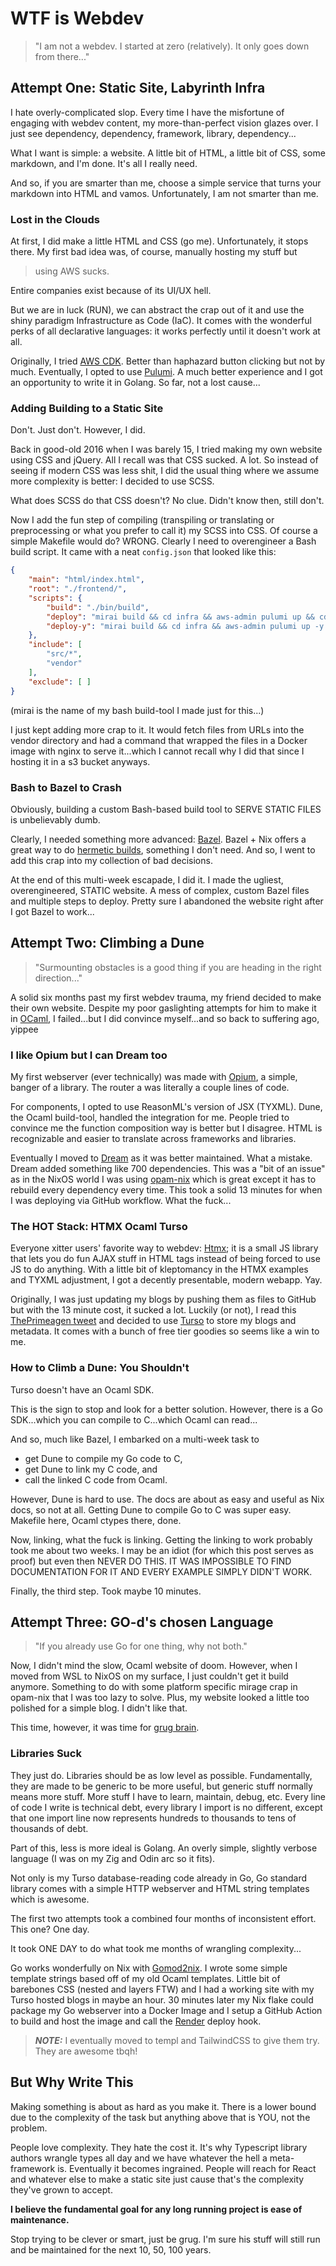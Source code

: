 # WTF is Webdev

> "I am not a webdev. I started at zero (relatively). It only goes down from there..."

## Attempt One: Static Site, Labyrinth Infra

I hate overly-complicated slop. Every time I have the misfortune of engaging with
webdev content, my more-than-perfect vision glazes over. I just see dependency, 
dependency, framework, library, dependency...

What I want is simple: a website. A little bit of HTML, a little bit of CSS, 
some markdown, and I'm done. It's all I really need. 

And so, if you are smarter than me, choose a simple service that turns your 
markdown into HTML and vamos. Unfortunately, I am not smarter than me.

### Lost in the Clouds

At first, I did make a little HTML and CSS (go me). Unfortunately, it stops 
there. My first bad idea was, of course, manually hosting my stuff but

> using AWS sucks. 

Entire companies exist because of its UI/UX hell. 

But we are in luck (RUN), we can abstract the crap out of it and use the shiny 
paradigm Infrastructure as Code (IaC). It comes with the wonderful perks of 
all declarative languages: it works perfectly until it doesn't work at all.

Originally, I tried [AWS CDK](https://aws.amazon.com/cdk/). Better than 
haphazard button clicking but not by much. Eventually, I opted to use [Pulumi](https://www.pulumi.com/). 
A much better experience and I got an opportunity to write it in Golang. So far,
not a lost cause...

### Adding Building to a Static Site

Don't. Just don't. However, I did.

Back in good-old 2016 when I was barely 15, I tried making my own website using 
CSS and jQuery. All I recall was that CSS sucked. A lot. So instead of seeing if 
modern CSS was less shit, I did the usual thing where we assume more complexity 
is better: I decided to use SCSS. 

What does SCSS do that CSS doesn't? No clue. Didn't know then, still don't.

Now I add the fun step of compiling (transpiling or translating or preprocessing 
or what you prefer to call it) my SCSS into CSS. Of course a simple Makefile 
would do? WRONG. Clearly I need to overengineer a Bash build script. It came 
with a neat `config.json` that looked like this:

```json
{
    "main": "html/index.html",
    "root": "./frontend/",
    "scripts": {
        "build": "./bin/build",
        "deploy": "mirai build && cd infra && aws-admin pulumi up && cd ..",
        "deploy-y": "mirai build && cd infra && aws-admin pulumi up -y && cd .."
    },
    "include": [
        "src/*",
        "vendor"
    ],
    "exclude": [ ]
}
```

(mirai is the name of my bash build-tool I made just for this...)

I just kept adding more crap to it. It would fetch files from URLs into the
vendor directory and had a command that wrapped the files in a Docker image with 
nginx to serve it...which I cannot recall why I did that since I hosting it in 
a s3 bucket anyways.

### Bash to Bazel to Crash

Obviously, building a custom Bash-based build tool to SERVE STATIC FILES is 
unbelievably dumb. 

Clearly, I needed something more advanced: [Bazel](https://bazel.build/). 
Bazel + Nix offers a great way to do [hermetic builds](https://bazel.build/basics/hermeticity), 
something I don't need. And so, I went to add this crap into my collection of bad 
decisions.

At the end of this multi-week escapade, I did it. I made the ugliest, 
overengineered, STATIC website. A mess of complex, custom Bazel files and multiple
steps to deploy. Pretty sure I abandoned the website right after I got Bazel to 
work...

## Attempt Two: Climbing a Dune

> "Surmounting obstacles is a good thing if you are heading in the right 
direction..."

A solid six months past my first webdev trauma, my friend decided to make their 
own website. Despite my poor gaslighting attempts for him to make it in [OCaml](https://ocaml.org/), 
I failed...but I did convince myself...and so back to suffering ago, yippee

### I like Opium but I can Dream too

My first webserver (ever technically) was made with [Opium](https://github.com/rgrinberg/opium), 
a simple, banger of a library. The router a was literally a couple lines of code. 

For components, I opted to use ReasonML's version of JSX (TYXML). Dune, the Ocaml
build-tool, handled the integration for me. People tried to convince me the 
function composition way is better but I disagree. HTML is recognizable and easier
to translate across frameworks and libraries.

Eventually I moved to [Dream](https://aantron.github.io/dream/) as it was better 
maintained. What a mistake. Dream added something like 700 dependencies. This was 
a "bit of an issue" as in the NixOS world I was using [opam-nix](https://www.tweag.io/blog/2023-02-16-opam-nix/) 
which is great except it has to rebuild every dependency every time. This took a 
solid 13 minutes for when I was deploying via GitHub workflow. What the fuck...

### The HOT Stack: HTMX Ocaml Turso

Everyone xitter users' favorite way to webdev: [Htmx](https://htmx.org/); it is 
a small JS library that lets you do fun AJAX stuff in HTML tags instead of being 
forced to use JS to do anything. With a little bit of kleptomancy in the HTMX 
examples and TYXML adjustment, I got a decently presentable, modern webapp. Yay.

Originally, I was just updating my blogs by pushing them as files to GitHub but 
with the 13 minute cost, it sucked a lot. Luckily (or not), I read this 
[ThePrimeagen tweet](https://twitter.com/ThePrimeagen/status/1686482867809894400)
and decided to use [Turso](https://turso.tech/) to store my blogs and metadata. 
It comes with a bunch of free tier goodies so seems like a win to me.
 
### How to Climb a Dune: You Shouldn't

Turso doesn't have an Ocaml SDK.
 
This is the sign to stop and look for a better solution. However, there is a Go 
SDK...which you can compile to C...which Ocaml can read...

And so, much like Bazel, I embarked on a multi-week task to
- get Dune to compile my Go code to C,
- get Dune to link my C code, and
- call the linked C code from Ocaml.

However, Dune is hard to use. The docs are about as easy and useful as Nix docs,
so not at all. Getting Dune to compile Go to C was super easy. Makefile here, 
Ocaml ctypes there, done.

Now, linking, what the fuck is linking. Getting the linking to work probably 
took me about two weeks. I may be an idiot (for which this post serves as proof) 
but even then NEVER DO THIS. IT WAS IMPOSSIBLE TO FIND DOCUMENTATION FOR IT AND 
EVERY EXAMPLE SIMPLY DIDN'T WORK. 

Finally, the third step. Took maybe 10 minutes.

## Attempt Three: GO-d's chosen Language

> "If you already use Go for one thing, why not both."

Now, I didn't mind the slow, Ocaml website of doom. However, when I moved from 
WSL to NixOS on my surface, I just couldn't get it build anymore. Something to 
do with some platform specific mirage crap in opam-nix that I was too lazy 
to solve. Plus, my website looked a little too polished for a simple blog. I 
didn't like that. 

This time, however, it was time for [grug brain](https://grugbrain.dev/).

### Libraries Suck

They just do. Libraries should be as low level as possible. Fundamentally, they 
are made to be generic to be more useful, but generic stuff normally means more 
stuff. More stuff I have to learn, maintain, debug, etc. Every line of code I 
write is technical debt, every library I import is no different, except that one 
import line now represents hundreds to thousands to tens of thousands of debt.

Part of this, less is more ideal is Golang. An overly simple, slightly verbose 
language (I was on my Zig and Odin arc so it fits).

Not only is my Turso database-reading code already in Go, Go standard library 
comes with a simple HTTP webserver and HTML string templates which is awesome.

The first two attempts took a combined four months of inconsistent effort. This 
one? One day. 

It took ONE DAY to do what took me months of wrangling complexity...

Go works wonderfully on Nix with [Gomod2nix](https://www.tweag.io/blog/2021-03-04-gomod2nix/). 
I wrote some simple template strings based off of my old Ocaml templates. Little 
bit of barebones CSS (nested and layers FTW) and I had a working site with my 
Turso hosted blogs in maybe an hour. 30 minutes later my Nix flake could package 
my Go webserver into a Docker Image and I setup a GitHub Action to build and 
host the image and call the [Render](https://render.com/) deploy hook.

> **_NOTE:_** I eventually moved to templ and TailwindCSS to give them try. They are awesome tbqh!

## But Why Write This

Making something is about as hard as you make it. There is a lower bound due to 
the complexity of the task but anything above that is YOU, not the problem.

People love complexity. They hate the cost it. It's why Typescript library 
authors wrangle types all day and we have whatever the hell a meta-framework is.
Eventually it becomes ingrained. People will reach for React and whatever else 
to make a static site just cause that's the complexity they've grown to accept.

**I believe the fundamental goal for any long running project is ease of maintenance.**

Stop trying to be clever or smart, just be grug. I'm sure his stuff will still 
run and be maintained for the next 10, 50, 100 years.
